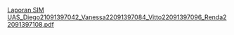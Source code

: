 [Laporan SIM UAS_Diego21091397042_Vanessa22091397084_Vitto22091397096_Renda22091397108.pdf](https://github.com/user-attachments/files/15826567/Laporan.SIM.UAS_Diego21091397042_Vanessa22091397084_Vitto22091397096_Renda22091397108.pdf)
